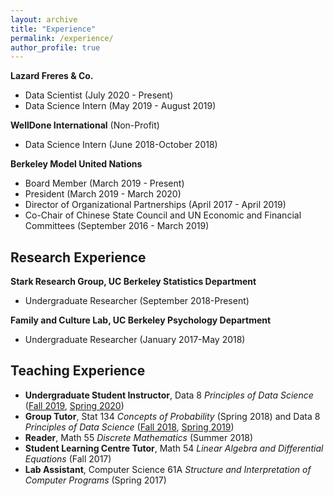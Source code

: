 ```yaml
---
layout: archive
title: "Experience"
permalink: /experience/
author_profile: true
---
```


**Lazard Freres & Co.**

  - Data Scientist (July 2020 - Present)
  - Data Science Intern (May 2019 - August 2019)

**WellDone International** (Non-Profit)

  - Data Science Intern (June 2018-October 2018)

**Berkeley Model United Nations**

  - Board Member (March 2019 - Present)
  - President (March 2019 - March 2020)
  - Director of Organizational Partnerships (April 2017 - April 2019)
  - Co-Chair of Chinese State Council and UN Economic and Financial Committees (September 2016 - March 2019)

## Research Experience

**Stark Research Group, UC Berkeley Statistics Department**

  - Undergraduate Researcher (September 2018-Present)

**Family and Culture Lab, UC Berkeley Psychology Department**

  - Undergraduate Researcher (January 2017-May 2018)

## Teaching Experience

  - **Undergraduate Student Instructor**, Data 8 *Principles of Data Science* ([Fall 2019](http://data8.org/fa19/), [Spring 2020](http://data8.org/sp20/)) 
  - **Group Tutor**, Stat 134 *Concepts of Probability* (Spring 2018) and Data 8 *Principles of Data Science* ([Fall 2018](http://data8.org/fa18/), [Spring 2019](http://data8.org/sp19/))
  - **Reader**, Math 55 *Discrete Mathematics* (Summer 2018)
  - **Student Learning Centre Tutor**, Math 54 *Linear Algebra and Differential Equations* (Fall 2017)
  - **Lab Assistant**, Computer Science 61A *Structure and Interpretation of Computer Programs* (Spring 2017)